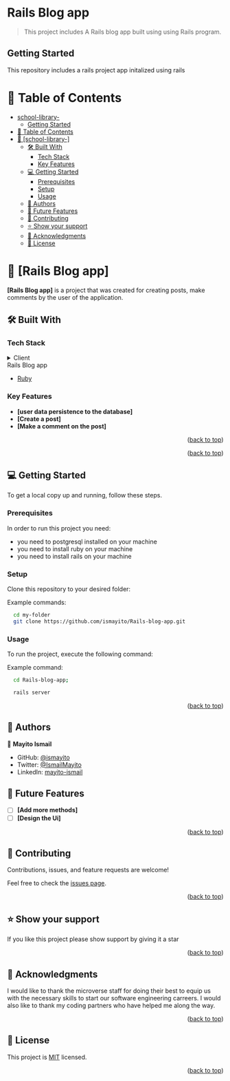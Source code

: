 # Rails Blog app

> This project includes A Rails blog app built using   using Rails program.

## Getting Started

This repository includes a rails project app initalized using rails

<a name="readme-top"></a>

# 📗 Table of Contents

- [school-library-](#school-library-)
  - [Getting Started](#getting-started)
- [📗 Table of Contents](#-table-of-contents)
- [📖 \[school-library-\] ](#-school-library--)
  - [🛠 Built With ](#-built-with-)
    - [Tech Stack ](#tech-stack-)
    - [Key Features ](#key-features-)
  - [💻 Getting Started ](#-getting-started-)
    - [Prerequisites](#prerequisites)
    - [Setup](#setup)
    - [Usage](#usage)
  - [👥 Authors ](#-authors-)
  - [🔭 Future Features ](#-future-features-)
  - [🤝 Contributing ](#-contributing-)
  - [⭐️ Show your support ](#️-show-your-support-)
  - [🙏 Acknowledgments ](#-acknowledgments-)
  - [📝 License ](#-license-)

<!-- PROJECT DESCRIPTION -->

# 📖 [Rails Blog app] <a name="about-project"></a>

**[Rails Blog app]** is a project that was created for creating posts, make comments by the user of the application.

## 🛠 Built With <a name="built-with"></a>

### Tech Stack <a name="tech-stack"></a>

<details>
  <summary>Client</summary>
  <ul></ul>
    <li><a href="https://www.ruby-lang.org/en/">Ruby</a></li>
  </ul>
</details>

<summary>Rails Blog app</summary>
  <ul>
    <li><a href="https://www.ruby-lang.org/en/">Ruby</a></li>
  </ul>
</details>

<!-- Features -->

### Key Features <a name="key-features"></a>

- **[user data persistence to the database]**
- **[Create a post]**
- **[Make a comment on the post]**


<p align="right">(<a href="#readme-top">back to top</a>)</p>

<p align="right">(<a href="#readme-top">back to top</a>)</p>

<!-- GETTING STARTED -->

## 💻 Getting Started <a name="getting-started"></a>

To get a local copy up and running, follow these steps.

### Prerequisites

In order to run this project you need:
- you need to postgresql installed on your machine
- you need to install ruby on your machine
- you need to install rails on your machine


### Setup

Clone this repository to your desired folder:

Example commands:

```sh
  cd my-folder
  git clone https://github.com/ismayito/Rails-blog-app.git
```

### Usage

To run the project, execute the following command:

Example command:

```sh
  cd Rails-blog-app;
````
```sh to run the server of the project
  rails server 
````

<p align="right">(<a href="#readme-top">back to top</a>)</p>

<!-- AUTHORS -->

## 👥 Authors <a name="authors"></a>

👤 **Mayito Ismail**

- GitHub: [@ismayito](https://github.com/ismayito)
- Twitter: [@IsmailMayito](https://twitter.com/IsmailMayito)
- LinkedIn: [mayito-ismail](https://www.linkedin.com/in/mayito-ismail-2b0067178/)

<!-- FUTURE FEATURES -->

## 🔭 Future Features <a name="future-features"></a>

- [ ] **[Add more methods]**
- [ ] **[Design the Ui]**
<p align="right">(<a href="#readme-top">back to top</a>)</p>

<!-- CONTRIBUTING -->

## 🤝 Contributing <a name="contributing"></a>

Contributions, issues, and feature requests are welcome!

Feel free to check the [issues page](../../issues/).

<p align="right">(<a href="#readme-top">back to top</a>)</p>

<!-- SUPPORT -->

## ⭐️ Show your support <a name="support"></a>

If you like this project please show support by giving it a star

<p align="right">(<a href="#readme-top">back to top</a>)</p>

<!-- ACKNOWLEDGEMENTS -->

## 🙏 Acknowledgments <a name="acknowledgements"></a>

I would like to thank the microverse staff for doing their best to equip us with the necessary skills to start our software engineering carreers. I would also like to thank my coding partners who have helped me along the way.

<p align="right">(<a href="#readme-top">back to top</a>)</p>

<!-- LICENSE -->

## 📝 License <a name="license"></a>

This project is [MIT](./MIT.md) licensed.


<p align="right">(<a href="#readme-top">back to top</a>)</p>
